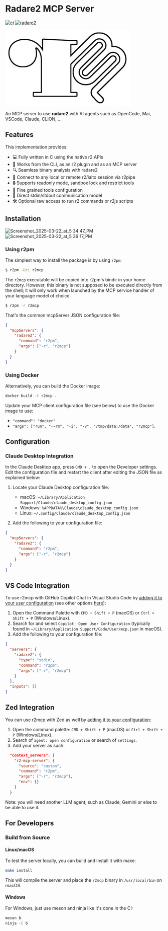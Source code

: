 # Radare2 MCP Server

[![ci](https://github.com/radareorg/radare2-mcp/actions/workflows/ci.yml/badge.svg)](https://github.com/radareorg/radare2-mcp/actions/workflows/ci.yml)
[![radare2](https://img.shields.io/badge/radare2-6.0.4-green)](https://github.com/radareorg/radare2)

<img width="400" alt="r2mcp logo" src="./r2mcp.png" />

An MCP server to use **radare2** with AI agents such as OpenCode, Mai, VSCode, Claude, CLION, ...

## Features

This implementation provides:

- 💻 Fully written in C using the native r2 APIs
- 🧩 Works from the CLI, as an r2 plugin and as an MCP server
- 🔍 Seamless binary analysis with radare2
- 🔗 Connect to any local or remote r2/iaito session via r2pipe
- 🔒 Supports readonly mode, sandbox lock and restrict tools
- 🔩 Fine grained tools configuration
- 🔁 Direct stdin/stdout communication model
- 🛠️ Optional raw access to run r2 commands or r2js scripts

## Installation

<img width="400" alt="Screenshot_2025-03-22_at_5 34 47_PM" src="https://github.com/user-attachments/assets/5322c3fc-fc07-4770-96a3-5a6d82d439c2" />
<img width="400" alt="Screenshot_2025-03-22_at_5 36 17_PM" src="https://github.com/user-attachments/assets/132a1de0-6978-4202-8dce-aa3d60551b9a" />

### Using r2pm

The simplest way to install the package is by using `r2pm`:

```bash
$ r2pm -Uci r2mcp
```

The `r2mcp` executable will be copied into r2pm's bindir in your home directory. However, this binary is not supposed to be executed directly from the shell; it will only work when launched by the MCP service handler of your language model of choice.

```bash
$ r2pm -r r2mcp
```

That's the common mcpServer JSON configuration file:

```json
{
  "mcpServers": {
    "radare2": {
      "command": "r2pm",
      "args": ["-r", "r2mcp"]
    }
  }
}
```

### Using Docker

Alternatively, you can build the Docker image:

```bash
docker build -t r2mcp .
```

Update your MCP client configuration file (see below) to use the Docker image to use:

- `"command": "docker"`
- `"args": ["run", "--rm", "-i", "-v", "/tmp/data:/data", "r2mcp"]`.

## Configuration

### Claude Desktop Integration

In the Claude Desktop app, press `CMD + ,` to open the Developer settings. Edit the configuration file and restart the client after editing the JSON file as explained below:

1. Locate your Claude Desktop configuration file:

   - macOS: `~/Library/Application Support/Claude/claude_desktop_config.json`
   - Windows: `%APPDATA%\Claude\claude_desktop_config.json`
   - Linux: `~/.config/Claude/claude_desktop_config.json`

2. Add the following to your configuration file:

```json
{
  "mcpServers": {
    "radare2": {
      "command": "r2pm",
      "args": ["-r", "r2mcp"]
    }
  }
}
```

## VS Code Integration

To use r2mcp with GitHub Copilot Chat in Visual Studio Code by [adding it to your user configuration](https://code.visualstudio.com/docs/copilot/chat/mcp-servers#_add-an-mcp-server-to-your-user-configuration) (see other options [here](https://code.visualstudio.com/docs/copilot/chat/mcp-servers#_add-an-mcp-server)):

1. Open the Command Palette with `CMD + Shift + P` (macOS) or `Ctrl + Shift + P` (Windows/Linux).
2. Search for and select `Copilot: Open User Configuration` (typically found in `~/Library/Application Support/Code/User/mcp.json` in macOS).
3. Add the following to your configuration file:

```json
{
  "servers": {
    "radare2": {
      "type": "stdio",
      "command": "r2pm",
      "args": ["-r", "r2mcp"]
    }
  },
  "inputs": []
}
```

## Zed Integration

You can use r2mcp with Zed as well by [adding it to your configuration](https://zed.dev/docs/ai/mcp):

1. Open the command palette: `CMD + Shift + P` (macOS) or `Ctrl + Shift + P` (Windows/Linux). 
2. Search of `agent: open configuration` or search of `settings`.
3. Add your server as such:

```json
  "context_servers": {
    "r2-mcp-server": {
      "source": "custom",
      "command": "r2pm",
      "args": ["-r", "r2mcp"],
      "env": {}
    }
  }
```
Note: you will need another LLM agent, such as Claude, Gemini or else to be able to use it.

## For Developers

### Build from Source

#### Linux/macOS

To test the server locally, you can build and install it with make:

```bash
make install
```

This will compile the server and place the `r2mcp` binary in `/usr/local/bin` on macOS.

#### Windows

For Windows, just use meson and ninja like it's done in the CI:

```cmd
meson b
ninja -C b
```

